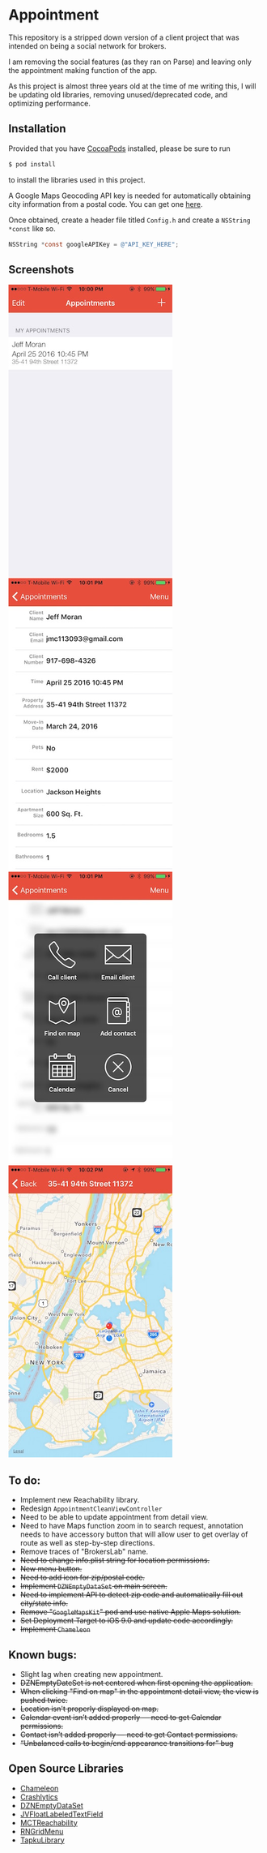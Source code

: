 # Appointment

This repository is a stripped down version of a client project that was
intended on being a social network for brokers.

I am removing the social features (as they ran on Parse) and leaving
only the appointment making function of the app.

As this project is almost three years old at the time of me writing
this, I will be updating old libraries, removing unused/deprecated code,
and optimizing performance.

## Installation
Provided that you have [CocoaPods](http://cocoapods.org) installed, please be sure to run

```bash
$ pod install
```
to install the libraries used in this project.

A Google Maps Geocoding API key is needed for automatically obtaining city information from a postal code. You can get one [here](https://developers.google.com/maps/documentation/geocoding/start).

Once obtained, create a header file titled `Config.h` and create a `NSString *const` like so.

```Objective-C
NSString *const googleAPIKey = @"API_KEY_HERE";
```

## Screenshots
![Main screen](/Screenshots/1.jpg?raw=true)
![Detail view](/Screenshots/2.jpg?raw=true)
![Menu](/Screenshots/3.jpg?raw=true)
![Maps view](/Screenshots/4.jpg?raw=true)

## To do:
- Implement new Reachability library.
- Redesign ```AppointmentCleanViewController```
- Need to be able to update appointment from detail view.
- Need to have Maps function zoom in to search request, annotation needs to have accessory button that will allow user to get overlay of route as well as step-by-step directions.
- Remove traces of "BrokersLab" name.
- ~~Need to change info.plist string for location permissions.~~
- ~~New menu button.~~
- ~~Need to add icon for zip/postal code.~~
- ~~Implement ```DZNEmptyDataSet``` on main screen.~~
- ~~Need to implement API to detect zip code and automatically fill out city/state info.~~
- ~~Remove "```GoogleMapsKit```" pod and use native Apple Maps solution.~~
- ~~Set Deployment Target to iOS 9.0 and update code accordingly.~~
- ~~Implement ```Chameleon```~~

## Known bugs:
- Slight lag when creating new appointment.
- ~~DZNEmptyDateSet is not centered when first opening the application.~~
- ~~When clicking "Find on map" in the appointment detail view, the view is pushed twice.~~
- ~~Location isn't properly displayed on map.~~
- ~~Calendar event isn’t added properly — need to get Calendar permissions.~~
- ~~Contact isn’t added properly — need to get Contact permissions.~~
- ~~“Unbalanced calls to begin/end appearance transitions for” bug~~

## Open Source Libraries
- [Chameleon](https://github.com/ViccAlexander/Chameleon)
- [Crashlytics](https://fabric.io/kits/ios/crashlytics)
- [DZNEmptyDataSet](https://github.com/dzenbot/DZNEmptyDataSet)
- [JVFloatLabeledTextField](https://github.com/jverdi/JVFloatLabeledTextField)
- [MCTReachability](https://github.com/ministrycentered/MCTReachability)
- [RNGridMenu](https://github.com/rnystrom/RNGridMenu)
- [TapkuLibrary](https://github.com/devinross/tapkulibrary)
